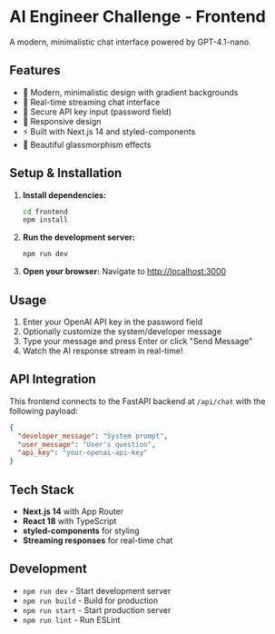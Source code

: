# AI Engineer Challenge - Frontend

A modern, minimalistic chat interface powered by GPT-4.1-nano.

## Features

- 🎨 Modern, minimalistic design with gradient backgrounds
- 💬 Real-time streaming chat interface
- 🔐 Secure API key input (password field)
- 📱 Responsive design
- ⚡ Built with Next.js 14 and styled-components
- 🌈 Beautiful glassmorphism effects

## Setup & Installation

1. **Install dependencies:**
   ```bash
   cd frontend
   npm install
   ```

2. **Run the development server:**
   ```bash
   npm run dev
   ```

3. **Open your browser:**
   Navigate to [http://localhost:3000](http://localhost:3000)

## Usage

1. Enter your OpenAI API key in the password field
2. Optionally customize the system/developer message
3. Type your message and press Enter or click "Send Message"
4. Watch the AI response stream in real-time!

## API Integration

This frontend connects to the FastAPI backend at `/api/chat` with the following payload:
```json
{
  "developer_message": "System prompt",
  "user_message": "User's question",
  "api_key": "your-openai-api-key"
}
```

## Tech Stack

- **Next.js 14** with App Router
- **React 18** with TypeScript
- **styled-components** for styling
- **Streaming responses** for real-time chat

## Development

- `npm run dev` - Start development server
- `npm run build` - Build for production
- `npm run start` - Start production server
- `npm run lint` - Run ESLint